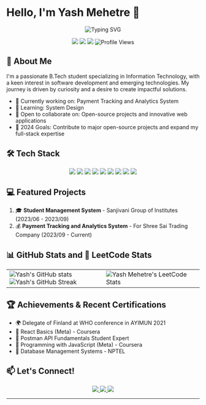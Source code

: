 <!--<div align="center">
  <img src="https://your-image-url-here.com/banner.png" alt="Yash Mehetre Banner" width="100%"/>
</div>-->

# Hello, I'm Yash Mehetre 👋

<div align="center">
  <img src="https://readme-typing-svg.herokuapp.com?font=Fira+Code&size=22&duration=3000&pause=1000&color=2E97F7&center=true&vCenter=true&width=500&lines=Software+Developer;Web+Enthusiast;Continuous+Learner;Problem+Solver" alt="Typing SVG" />
</div>

<p align="center">
  <a href="https://www.linkedin.com/in/yash-mehetre-17b2a7232"><img src="https://img.shields.io/badge/-LinkedIn-0077B5?style=flat-square&logo=Linkedin&logoColor=white"/></a>
  <a href="mailto:yashmehetre12@gmail.com"><img src="https://img.shields.io/badge/-Email-D14836?style=flat-square&logo=Gmail&logoColor=white"/></a>
  <a href="https://github.com/YashMehetre"><img src="https://img.shields.io/badge/-GitHub-181717?style=flat-square&logo=GitHub&logoColor=white"/></a>
  <img src="https://komarev.com/ghpvc/?username=YashMehetre&color=blueviolet" alt="Profile Views"/>
</p>

## 🚀 About Me

I'm a passionate B.Tech student specializing in Information Technology, with a keen interest in software development and emerging technologies. My journey is driven by curiosity and a desire to create impactful solutions.

- 🔭 Currently working on: Payment Tracking and Analytics System
- 🌱 Learning: System Design
- 👯 Open to collaborate on: Open-source projects and innovative web applications
- 🎯 2024 Goals: Contribute to major open-source projects and expand my full-stack expertise

## 🛠️ Tech Stack

<p align="center">
  <img src="https://img.shields.io/badge/-Python-3776AB?style=for-the-badge&logo=Python&logoColor=white"/>
  <img src="https://img.shields.io/badge/-JavaScript-F7DF1E?style=for-the-badge&logo=JavaScript&logoColor=black"/>
  <img src="https://img.shields.io/badge/-React-61DAFB?style=for-the-badge&logo=React&logoColor=black"/>
  <img src="https://img.shields.io/badge/-Node.js-339933?style=for-the-badge&logo=Node.js&logoColor=white"/>
  <img src="https://img.shields.io/badge/-Java-007396?style=for-the-badge&logo=Java&logoColor=white"/>
  <img src="https://img.shields.io/badge/-C++-00599C?style=for-the-badge&logo=C%2B%2B&logoColor=white"/>
  <img src="https://img.shields.io/badge/-MongoDB-47A248?style=for-the-badge&logo=MongoDB&logoColor=white"/>
  <img src="https://img.shields.io/badge/-MySQL-4479A1?style=for-the-badge&logo=MySQL&logoColor=white"/>
  <img src="https://img.shields.io/badge/-Git-F05032?style=for-the-badge&logo=Git&logoColor=white"/>
</p>

## 💻 Featured Projects
1. 🎓 **Student Management System** - Sanjivani Group of Institutes (2023/06 - 2023/09)
2. 💰 **Payment Tracking and Analytics System** - For Shree Sai Trading Company (2023/09 - Current)
   
<!--<table>
  <tr>
    <td align="center">
      <a href="#">
        <img src="https://via.placeholder.com/150" width="100px;" alt="Project 1"/>
        <br />
        <sub><b>Student Management System</b></sub>
      </a>
      <br />
      <sub>Sanjivani Group of Institutes</sub>
    </td>
    <td align="center">
      <a href="#">
        <img src="https://via.placeholder.com/150" width="100px;" alt="Project 2"/>
        <br />
        <sub><b>Payment Tracking System</b></sub>
      </a>
      <br />
      <sub>Shree Sai Trading Company</sub>
    </td>
  </tr>
</table>-->

## 📊 GitHub Stats and 🧠 LeetCode Stats

<table>
  <tr>
    <td width="50%">
      <img src="https://github-readme-stats.vercel.app/api?username=YashMehetre&show_icons=true&count_private=true&theme=react" alt="Yash's GitHub stats" />
      <img src="https://github-readme-streak-stats.herokuapp.com/?user=YashMehetre&theme=react" alt="Yash's GitHub Streak" />
    </td>
    <td width="50%">
      <img src="https://leetcard.jacoblin.cool/yashm_12?theme=dark&font=Noto%20Sans&ext=heatmap" alt="Yash Mehetre's LeetCode Stats" />
    </td>
  </tr>
</table>

## 🏆 Achievements & Recent Certifications

- 🌍 Delegate of Finland at WHO conference in AYIMUN 2021
- 🏅 React Basics (Meta) - Coursera
- 🏅 Postman API Fundamentals Student Expert
- 🏅 Programming with JavaScript (Meta) - Coursera
- 🏅 Database Management Systems - NPTEL

## 📫 Let's Connect!

<p align="center">
  <a href="https://www.linkedin.com/in/yash-mehetre-17b2a7232">
    <img src="https://img.shields.io/badge/-LinkedIn-0077B5?style=for-the-badge&logo=Linkedin&logoColor=white"/>
  </a>
  <a href="mailto:yashmehetre12@gmail.com">
    <img src="https://img.shields.io/badge/-Email-D14836?style=for-the-badge&logo=Gmail&logoColor=white"/>
  </a>
  <a href="https://github.com/YashMehetre">
    <img src="https://img.shields.io/badge/-GitHub-181717?style=for-the-badge&logo=GitHub&logoColor=white"/>
  </a>
</p>

---
<!--
<div align="center">
  <img src="https://your-image-url-here.com/footer.png" alt="Footer" width="100%"/>
</div>-->
